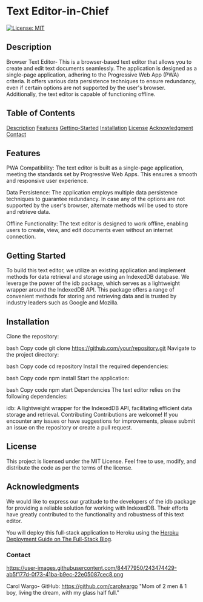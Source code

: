# Text Editor-in-Chief

[![License: MIT](https://img.shields.io/badge/License-MIT-yellow.svg)](https://opensource.org/licenses/MIT)

## Description
Browser Text Editor-
This is a browser-based text editor that allows you to create and edit text documents seamlessly. The application is designed as a single-page application, adhering to the Progressive Web App (PWA) criteria. It offers various data persistence techniques to ensure redundancy, even if certain options are not supported by the user's browser. Additionally, the text editor is capable of functioning offline.

## Table of Contents
[Description](description)
[Features](#features)
[Getting-Started](#getting-started)
[Installation](#installation)
[License](#license)
[Acknowledgment](#acknowledgments)
[Contact](#contact)

## Features
PWA Compatibility: The text editor is built as a single-page application, meeting the standards set by Progressive Web Apps. This ensures a smooth and responsive user experience.

Data Persistence: The application employs multiple data persistence techniques to guarantee redundancy. In case any of the options are not supported by the user's browser, alternate methods will be used to store and retrieve data.

Offline Functionality: The text editor is designed to work offline, enabling users to create, view, and edit documents even without an internet connection.

## Getting Started
To build this text editor, we utilize an existing application and implement methods for data retrieval and storage using an IndexedDB database. We leverage the power of the idb package, which serves as a lightweight wrapper around the IndexedDB API. This package offers a range of convenient methods for storing and retrieving data and is trusted by industry leaders such as Google and Mozilla.

## Installation
Clone the repository:

bash
Copy code
git clone https://github.com/your/repository.git
Navigate to the project directory:

bash
Copy code
cd repository
Install the required dependencies:

bash
Copy code
npm install
Start the application:

bash
Copy code
npm start
Dependencies
The text editor relies on the following dependencies:

idb: A lightweight wrapper for the IndexedDB API, facilitating efficient data storage and retrieval.
Contributing
Contributions are welcome! If you encounter any issues or have suggestions for improvements, please submit an issue on the repository or create a pull request.

## License
This project is licensed under the MIT License. Feel free to use, modify, and distribute the code as per the terms of the license.

## Acknowledgments
We would like to express our gratitude to the developers of the idb package for providing a reliable solution for working with IndexedDB. Their efforts have greatly contributed to the functionality and robustness of this text editor.

You will deploy this full-stack application to Heroku using the [Heroku Deployment Guide on The Full-Stack Blog](https://coding-boot-camp.github.io/full-stack/heroku/heroku-deployment-guide).

### Contact

https://user-images.githubusercontent.com/84477950/243474429-ab5f177d-0f73-41ba-b9ec-22e05087cec8.png

Carol Wargo-
GitHub: https://github.com/carolwargo
"Mom of 2 men & 1 boy, living the dream, with my glass half full."